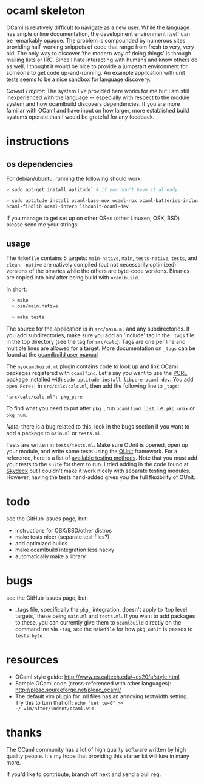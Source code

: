 ocaml skeleton
==============

OCaml is relatively difficult to navigate as a new user. While the language has
ample online documentation, the development environment itself can be remarkably
opaque. The problem is compounded by numerous sites providing half-working
snippets of code that range from fresh to very, very old. The only way to
discover 'the modern way of doing things' is through mailing lists or IRC. Since
I hate interacting with humans and know others do as well, I thought it would be
nice to provide a jumpstart environment for someone to get code up-and-running.
An example application with unit tests seems to be a nice sandbox for language
discovery.

*Caveat Emptor*: The system I've provided here works for me but I am still
inexperienced with the language -- especially with respect to the module system
and how ocamlbuild discovers dependencies. If you are more familiar with OCaml
and have input on how larger, more established build systems operate than I
would be grateful for any feedback.

instructions
============

os dependencies
---------------

For debian/ubuntu, running the following should work:

```bash
> sudo apt-get install aptitude` # if you don't have it already

> sudo aptitude install ocaml-base-nox ocaml-nox ocaml-batteries-included
ocaml-findlib ocaml-interp libounit-ocaml-dev
```

If you manage to get set up on other OSes (other Linuxen, OSX, BSD) please send
me your strings!

usage
-----

The `Makefile` contains 5 targets: `main-native`, `main`, `tests-native`, `tests`, and
`clean`. `-native` are natively compiled (but not necessarily optimized)
versions of the binaries while the others are byte-code versions. Binaries are
copied into bin/ after being build with `ocamlbuild`.

In short:

```bash
  > make
  > bin/main.native

  > make tests
```

The source for the application is in `src/main.ml` and any subdirectories. If you
add subdirectories, make sure you add an 'include' tag in the `_tags` file in
the top directory (see the tag for `src/calc`). Tags are one per line and
multiple lines are allowed for a target. More documentation on `_tags` can be
found at the [ocamlbuild user
manual](http://nicolaspouillard.fr/ocamlbuild/ocamlbuild-user-guide.html#htoc15)

The `myocamlbuild.ml` plugin contains code to look up and link OCaml packages
registered with `ocamlfind`. Let's say you want to use the
[PCRE](http://www.pcre.org/) package installed with `sudo aptitude install
libpcre-ocaml-dev`. You add `open Pcre;;` in `src/calc/calc.ml`, then add the
following line to `_tags`:
```
"src/calc/calc.ml": pkg_pcre
```

To find what you need to put after `pkg_`, run `ocamlfind list`, i.e. `pkg_unix`
or `pkg_num`.

*Note*: there is a bug related to this, look in the bugs section if you want to
add a package to `main.ml` or `tests.ml`.

Tests are written in `tests/tests.ml`. Make sure OUnit is opened, open up your
module, and write some tests using the
[OUnit](http://ounit.forge.ocamlcore.org/api) framework. For a reference, here
is a list of [available testing
methods](http://ounit.forge.ocamlcore.org/api/OUnit.html).  Note that you must
add your tests to the `suite` for them to run. I tried adding in the code found
at [Skydeck](http://skydeck.com/blog/programming/unit-test-in-ocaml-with-ounit)
but I couldn't make it work nicely with separate testing modules. However,
having the tests hand-added gives you the full flexibility of OUnit.

todo
====

see the GitHub issues page, but:

* instructions for OSX/BSD/other distros
* make tests nicer (separate test files?)
* add optimized builds
* make ocamlbuild integration less hacky
* automatically make a library

bugs
====

see the GitHub issues page, but:

* _tags file, specifically the `pkg_` integration, doesn't apply to 'top level
  targets,' these being `main.ml` and `tests.ml`. If you want to add packages to
  these, you can currently give them to `ocamlbuild` directly on the commandline
  via `-tag`, see the `Makefile` for how `pkg_oUnit` is passes to `tests.byte`.

resources
=========

* OCaml style guide: http://www.cs.caltech.edu/~cs20/a/style.html
* Sample OCaml code (cross-referenced with other languages):
  http://pleac.sourceforge.net/pleac_ocaml/
* The default vim plugin for .ml files has an annoying textwidth setting. Try
  this to turn that off: `echo "set tw=0" >> ~/.vim/after/indent/ocaml.vim`

thanks
======

The OCaml community has a lot of high quality software written by high quality
people. It's my hope that providing this starter kit will lure in many more.

If you'd like to contribute, branch off next and send a pull req.
